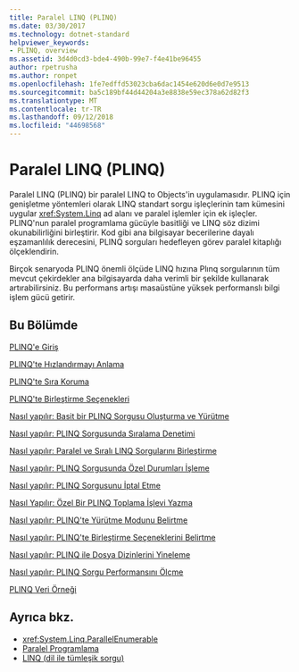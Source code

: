 ```yaml
---
title: Paralel LINQ (PLINQ)
ms.date: 03/30/2017
ms.technology: dotnet-standard
helpviewer_keywords:
- PLINQ, overview
ms.assetid: 3d4d0cd3-bde4-490b-99e7-f4e41be96455
author: rpetrusha
ms.author: ronpet
ms.openlocfilehash: 1fe7edffd53023cba6dac1454e620d6e0d7e9513
ms.sourcegitcommit: ba5c189bf44d44204a3e8838e59ec378a62d82f3
ms.translationtype: MT
ms.contentlocale: tr-TR
ms.lasthandoff: 09/12/2018
ms.locfileid: "44698568"
---
```

# <a name="parallel-linq-plinq"></a>Paralel LINQ (PLINQ)
Paralel LINQ (PLINQ) bir paralel LINQ to Objects'in uygulamasıdır. PLINQ için genişletme yöntemleri olarak LINQ standart sorgu işleçlerinin tam kümesini uygular <xref:System.Linq> ad alanı ve paralel işlemler için ek işleçler. PLINQ'nun paralel programlama gücüyle basitliği ve LINQ söz dizimi okunabilirliğini birleştirir. Kod gibi ana bilgisayar becerilerine dayalı eşzamanlılık derecesini, PLINQ sorguları hedefleyen görev paralel kitaplığı ölçeklendirin.  
  
 Birçok senaryoda PLINQ önemli ölçüde LINQ hızına Plınq sorgularının tüm mevcut çekirdekler ana bilgisayarda daha verimli bir şekilde kullanarak artırabilirsiniz. Bu performans artışı masaüstüne yüksek performanslı bilgi işlem gücü getirir.  
  
## <a name="in-this-section"></a>Bu Bölümde  
 [PLINQ'e Giriş](../../../docs/standard/parallel-programming/introduction-to-plinq.md)  
  
 [PLINQ'te Hızlandırmayı Anlama](../../../docs/standard/parallel-programming/understanding-speedup-in-plinq.md)  
  
 [PLINQ'te Sıra Koruma](../../../docs/standard/parallel-programming/order-preservation-in-plinq.md)  
  
 [PLINQ'te Birleştirme Seçenekleri](../../../docs/standard/parallel-programming/merge-options-in-plinq.md)  
  
 [Nasıl yapılır: Basit bir PLINQ Sorgusu Oluşturma ve Yürütme](../../../docs/standard/parallel-programming/how-to-create-and-execute-a-simple-plinq-query.md)  
  
 [Nasıl yapılır: PLINQ Sorgusunda Sıralama Denetimi](../../../docs/standard/parallel-programming/how-to-control-ordering-in-a-plinq-query.md)  
  
 [Nasıl yapılır: Paralel ve Sıralı LINQ Sorgularını Birleştirme](../../../docs/standard/parallel-programming/how-to-combine-parallel-and-sequential-linq-queries.md)  
  
 [Nasıl yapılır: PLINQ Sorgusunda Özel Durumları İşleme](../../../docs/standard/parallel-programming/how-to-handle-exceptions-in-a-plinq-query.md)  
  
 [Nasıl yapılır: PLINQ Sorgusunu İptal Etme](../../../docs/standard/parallel-programming/how-to-cancel-a-plinq-query.md)  
  
 [Nasıl Yapılır: Özel Bir PLINQ Toplama İşlevi Yazma](../../../docs/standard/parallel-programming/how-to-write-a-custom-plinq-aggregate-function.md)  
  
 [Nasıl yapılır: PLINQ'te Yürütme Modunu Belirtme](../../../docs/standard/parallel-programming/how-to-specify-the-execution-mode-in-plinq.md)  
  
 [Nasıl yapılır: PLINQ'te Birleştirme Seçeneklerini Belirtme](../../../docs/standard/parallel-programming/how-to-specify-merge-options-in-plinq.md)  
  
 [Nasıl yapılır: PLINQ ile Dosya Dizinlerini Yineleme](../../../docs/standard/parallel-programming/how-to-iterate-file-directories-with-plinq.md)  
  
 [Nasıl yapılır: PLINQ Sorgu Performansını Ölçme](../../../docs/standard/parallel-programming/how-to-measure-plinq-query-performance.md)  
  
 [PLINQ Veri Örneği](../../../docs/standard/parallel-programming/plinq-data-sample.md)  
  
## <a name="see-also"></a>Ayrıca bkz.

- <xref:System.Linq.ParallelEnumerable>  
- [Paralel Programlama](../../../docs/standard/parallel-programming/index.md)  
- [LINQ (dil ile tümleşik sorgu)](https://msdn.microsoft.com/library/a73c4aec-5d15-4e98-b962-1274021ea93d)
